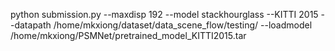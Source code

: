 python submission.py --maxdisp 192 --model stackhourglass --KITTI 2015 --datapath /home/mkxiong/dataset/data_scene_flow/testing/ --loadmodel /home/mkxiong/PSMNet/pretrained_model_KITTI2015.tar